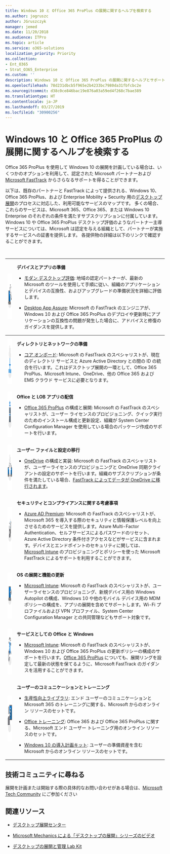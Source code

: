 ```yaml
---
title: Windows 10 と Office 365 ProPlus の展開に関するヘルプを検索する
ms.author: jogruszc
author: JGruszczyk
manager: jemed
ms.date: 11/20/2018
ms.audience: ITPro
ms.topic: article
ms.service: o365-solutions
localization_priority: Priority
ms.collection:
- Ent_O365
- Strat_O365_Enterprise
ms.custom: ''
description: Windows 10 と Office 365 ProPlus の展開に関するヘルプとサポートを検索する場所。
ms.openlocfilehash: 78d231dbcb5f965e2b4233bc7980da31fbfcbc2e
ms.sourcegitcommit: d38c0ce846bac19e876a03a59ed4f268c7bae389
ms.translationtype: HT
ms.contentlocale: ja-JP
ms.lasthandoff: 03/27/2019
ms.locfileid: "30900256"
---
```

# <a name="find-help-for-your-windows-10-and-office-365-proplus-deployment"></a>Windows 10 と Office 365 ProPlus の展開に関するヘルプを検索する 

Office 365 ProPlus を使用して Windows 10 の展開を計画している場合は、いくつかのオプションを利用して、認定された Microsoft パートナーおよび [Microsoft FastTrack](https://www.microsoft.com/fasttrack) からさらなるサポートを得ることができます。

以下は、既存のパートナーと FastTrack によって提供される、Windows 10、Office 365 ProPlus、および Enterprise Mobility + Security 用の[デスクトップ展開](http://www.aka.ms/howtoshift)のプロセスに対応した、利用可能なサービスのマップです。 多くの場合、これらのサービスは、Microsoft 365、Office 365、または Windows 10 Enterprise のそれぞれの条件を満たすサブスクリプションに付属しています。 Windows 10 や Office 365 ProPlus デスクトップ評価のようなパートナー主導サービスについては、Microsoft は認定を与える組織として、パートナーが実施するサービスへの証書を提供します。 各提供物の詳細は以下のリンクで確認することができます。

<br>

<table>
<tr class="even">
<td><img src="media/desktop-deployment-center-home-media/desktop-deployment-center-home-media-3.png" alt="step 1" height="144" width="144" /></td>
<td><p><strong>デバイスとアプリの準備</strong></p>
<ul>
<li><p><a href="http://aka.ms/MDAcustomerform">モダン デスクトップ評価</a>: 地域の認定パートナーが、最新の Microsoft のツールを使用して手順に従い、組織のアプリケーションとデバイスの互換性、およびアップグレードの準備状況を詳細に評価します。</p>
<li><p><a href="http://www.aka.ms/desktopappassure">Desktop App Assure</a>: Microsoft の FastTrack のエンジニアが、Windows 10 および Office 365 ProPlus のデプロイや更新時にアプリケーションの互換性の問題が発生した場合に、アドバイスと修復のガイダンスを提供します。</p>
</ul></td>
</tr>
<tbody>
<tr class="odd">
<td><img src="media/desktop-deployment-center-home-media/desktop-deployment-center-home-media-5.png" alt="step 2" height="144" width="144" /></td>
<td><p><strong>ディレクトリとネットワークの準備</strong></p>
<ul>
<li><p>
  <a href="https://docs.microsoft.com/en-us/fasttrack/o365-onboarding-and-migration#core">コア オンボード</a>: Microsoft の FastTrack のスペシャリストが、現在のディレクトリ サービスと Azure Active Directory との間の ID の統合を行います。これはデスクトップ展開の一環として、Office 365 ProPlus、Microsoft Intune、OneDrive、他の Office 365 および EMS クラウド サービスに必要となります。</p></li>
</ul></td>
</tr>
<tr class="even">
<td><img src="media/desktop-deployment-center-home-media/desktop-deployment-center-home-media-6.png" alt="step 3" height="144" width="144" /></td>
<td><p><strong>Office と LOB アプリの配信</strong></p>
<ul>
<li><p>
  <a href="https://docs.microsoft.com/en-us/fasttrack/o365-onboarding-and-migration#office-365-proplus">Office 365 ProPlus</a> の構成と展開: Microsoft の FastTrack のスペシャリストが、ユーザー ライセンスのプロビジョニング、クイック実行のためのインストール構成と更新設定、組織が System Center Configuration Manager を使用している場合のパッケージ作成のサポートを行います。</p></li>
</ul></td>
</tr>
<tr class="odd">
<td><img src="media/desktop-deployment-center-home-media/desktop-deployment-center-home-media-7.png" alt="step 4" height="144" width="144" /></td>
<td><p><strong>ユーザー ファイルと設定の移行</strong></p>
<ul>
<li><p>
  <a href="https://docs.microsoft.com/en-us/fasttrack/o365-onboarding-and-migration#onedrive-for-business">OneDrive</a> の構成と実装: Microsoft の FastTrack のスペシャリストが、ユーザーライセンスのプロビジョニングと OneDrive 同期クライアントの設定のサポートを行います。組織のサブスクリプションが条件を満たしている場合、<a href="https://docs.microsoft.com/en-us/fasttrack/data-migration">FastTrack によってデータが OneDrive に移行されます</a>。</p></li>
</ul></td>
</tr>
<tr class="even">
<td><img src="media/desktop-deployment-center-home-media/desktop-deployment-center-home-media-8.png" alt="step 5" height="144" width="144" /></td>
<td><p><strong>セキュリティとコンプライアンスに関する考慮事項</strong></p>
<ul>
<li><p>
  <a href="https://docs.microsoft.com/en-us/enterprise-mobility-security/Solutions/fasttrack-center-benefit-process-for-ems-fasttrack-responsibilities#enable-phase">Azure AD Premium</a>: Microsoft の FastTrack のスペシャリストが、Microsoft 365 を導入する際のセキュリティと情報保護レベルを向上させるためのサービスを提供します。Azure Multi-Factor Authentication、セルフサービスによるパスワードのリセット、Azure Active Directory 条件付きアクセスなどがサービスに含まれます。デバイスとエンドポイントのセキュリティに関しては、<a href="https://docs.microsoft.com/en-us/enterprise-mobility-security/Solutions/fasttrack-center-benefit-process-for-ems-fasttrack-responsibilities#enable-phase">Microsoft Intune</a> のプロビジョニングとポリシーを使った Microsoft FastTrack によるサポートを利用することができます。</p></li>
</ul></td>
</tr>
<tr class="odd">
<td><img src="media/desktop-deployment-center-home-media/desktop-deployment-center-home-media-9.png" alt="step 6" height="144" width="144" /></td>
<td><p><strong>OS の展開と機能の更新</strong></p>
<ul>
<li><p>
  <a href="https://docs.microsoft.com/en-us/enterprise-mobility-security/Solutions/fasttrack-center-benefit-process-for-ems-fasttrack-responsibilities#enable-phase">Microsoft Intune</a>: Microsoft の FastTrack のスペシャリストが、ユーザーライセンスのプロビジョニング、新規デバイス用の Windows Autopilot の構成、Windows 10 や他のモバイル デバイス用の MDM ポリシーの構成を、アプリの展開を含めてサポートします。Wi-Fi プロファイルおよび VPN プロファイル、System Center Configuration Manager との共同管理などもサポート対象です。</p></li>
</ul></td>
</tr>
<tr class="even">
<td><img src="media/desktop-deployment-center-home-media/desktop-deployment-center-home-media-10.png" alt="step 7" height="144" width="144" /></td>
<td><p><strong>サービスとしての Office と Windows</strong></p>
<ul>
<li><p>
  <a href="https://docs.microsoft.com/en-us/enterprise-mobility-security/Solutions/fasttrack-center-benefit-process-for-ems-fasttrack-responsibilities">Microsoft Intune</a>: Microsoft の FastTrack のスペシャリストが、Windows 10 および Office 365 ProPlus の更新ポリシーの構成のサポートを行います。<a href="https://docs.microsoft.com/en-us/fasttrack/o365-onboarding-and-migration#office-365-proplus">Office 365 ProPlus</a> についても、展開リングを設定して最新の状態を保てるように、Microsoft FastTrack のガイダンスを活用することができます。</p></li>
</ul></td>
</tr>
<tr class="odd">
<td><img src="media/desktop-deployment-center-home-media/desktop-deployment-center-home-media-11.png" alt="step 8" height="144" width="144" /></td>
<td><p><strong>ユーザーのコミュニケーションとトレーニング</strong></p>
<ul>
<li><p><a href="https://www.microsoft.com/en-us/microsoft-365/success/productivitylibrary/quickly-and-easily-transform-new-devices?rtc=2">生産性向上ライブラリ</a>: エンド ユーザーのコミュニケーションと Microsoft 365 のトレーニングに関する、Microsoft からのオンライン リソースのセットです。</p></li>
<li><p><a href="https://www.office.com/training">Office トレーニング</a>: Office 365 および Office 365 ProPlus に関する、Microsoft エンド ユーザー トレーニング用のオンライン リソースのセットです。</p></li>
<li><p><a href="https://info.microsoft.com/Windows10AdoptionPlanningKit.html">Windows 10 の導入計画キット</a>: ユーザーの準備資産を含む Microsoft からのオンライン リソースのセットです。</p></li>
</ul></td>
</tr>
</tbody>
</table>

## <a name="ask-the-tech-community"></a>**技術コミュニティに尋ねる**

展開を計画または開始する際の具体的なお問い合わせがある場合は、[Microsoft Tech Community](https://techcommunity.microsoft.com) にご参加ください

## <a name="related-resources"></a>**関連リソース**

  - [デスクトップ展開センター](http://www.aka.ms/howtoshift)

  - [Microsoft Mechanics による「デスクトップの展開」シリーズのビデオ](http://www.aka.ms/watchhowtoshift)

  - [デスクトップの展開と管理 Lab Kit](https://aka.ms/howtoshiftlabs)
